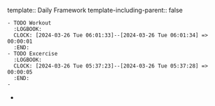template:: Daily Framework
template-including-parent:: false

	- TODO Workout
	  :LOGBOOK:
	  CLOCK: [2024-03-26 Tue 06:01:33]--[2024-03-26 Tue 06:01:34] =>  00:00:01
	  :END:
	- TODO Excercise
	  :LOGBOOK:
	  CLOCK: [2024-03-26 Tue 05:37:23]--[2024-03-26 Tue 05:37:28] =>  00:00:05
	  :END:
	-
-